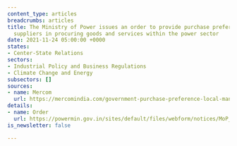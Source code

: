 ```yaml
---
content_type: articles
breadcrumbs: articles
title: The Ministry of Power issues an order to provide purchase preference to local
  suppliers in procuring goods and services within the power sector
date: 2021-11-24 05:00:00 +0000
states:
- Center-State Relations
sectors:
- Industrial Policy and Business Regulations
- Climate Change and Energy
subsectors: []
sources:
- name: Mercom
  url: https://mercomindia.com/government-purchase-preference-local-manufacturers/
details:
- name: Order
  url: https://powermin.gov.in/sites/default/files/webform/notices/MoP_PPP_MII_Order_dated_16th_Nov_2021.pdf
is_newsletter: false

---
```

